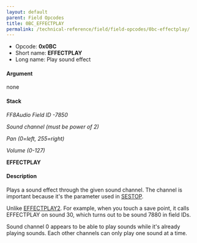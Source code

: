 ```yaml
---
layout: default
parent: Field Opcodes
title: 0BC_EFFECTPLAY
permalink: /technical-reference/field/field-opcodes/0bc-effectplay/
---
```


-   Opcode: **0x0BC**
-   Short name: **EFFECTPLAY**
-   Long name: Play sound effect

#### Argument

none

#### Stack

  
*FF8Audio Field ID -7850*

*Sound channel (must be power of 2)*

*Pan (0=left, 255=right)*

*Volume (0-127)*

**EFFECTPLAY**

#### Description

Plays a sound effect through the given sound channel. The channel is important because it's the parameter used in [SESTOP](0CD_SESTOP).

Unlike [EFFECTPLAY2](021_EFFECTPLAY2). For example, when you touch a save point, it calls EFFECTPLAY on sound 30, which turns out to be sound 7880 in field IDs.

Sound channel 0 appears to be able to play sounds while it's already playing sounds. Each other channels can only play one sound at a time.
